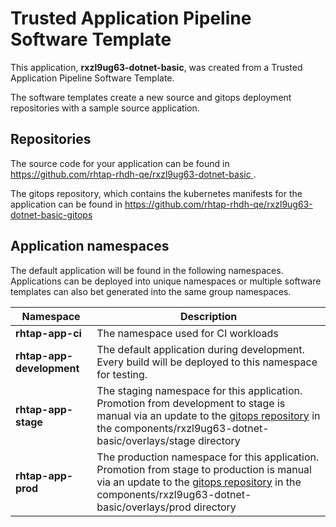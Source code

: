 # Trusted Application Pipeline Software Template

This application, **rxzl9ug63-dotnet-basic**, was created from a Trusted Application Pipeline Software Template.

The software templates create a new source and gitops deployment repositories with a sample source application. 

## Repositories

The source code for your application can be found in [https://github.com/rhtap-rhdh-qe/rxzl9ug63-dotnet-basic ](https://github.com/rhtap-rhdh-qe/rxzl9ug63-dotnet-basic ).
 
The gitops repository, which contains the kubernetes manifests for the application can be found in 
[https://github.com/rhtap-rhdh-qe/rxzl9ug63-dotnet-basic-gitops ](https://github.com/rhtap-rhdh-qe/rxzl9ug63-dotnet-basic-gitops ) 

## Application namespaces 

The default application will be found in the following namespaces. Applications can be deployed into unique namespaces or multiple software templates can also bet generated into the same group namespaces.  

|  Namespace   |  Description   |  
| -------- | -------- |
| **rhtap-app-ci** | The namespace used for CI workloads |
| **rhtap-app-development** | The default application during development. Every build will be deployed to this namespace for testing. |
| **rhtap-app-stage** | The staging namespace for this application. Promotion from development to stage is manual via an update to the [gitops repository](https://github.com/rhtap-rhdh-qe/rxzl9ug63-dotnet-basic-gitops ) in the components/rxzl9ug63-dotnet-basic/overlays/stage directory |
| **rhtap-app-prod** | The production namespace for this application. Promotion from stage to production is manual via an update to the [gitops repository](https://github.com/rhtap-rhdh-qe/rxzl9ug63-dotnet-basic-gitops ) in the components/rxzl9ug63-dotnet-basic/overlays/prod directory |